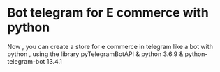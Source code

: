 # Bot telegram for E commerce with python
 Now , you can create a store for e commerce in telegram like a bot with python , using the library pyTelegramBotAPI & python 3.6.9 & python-telegram-bot 13.4.1
